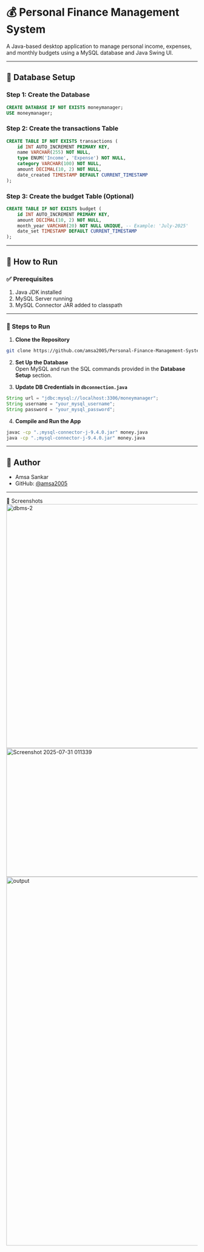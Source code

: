 # 💰 Personal Finance Management System

A Java-based desktop application to manage personal income, expenses, and monthly budgets using a MySQL database and Java Swing UI.

---

## 🧱 Database Setup

### Step 1: Create the Database

```sql
CREATE DATABASE IF NOT EXISTS moneymanager;
USE moneymanager;
```

### Step 2: Create the transactions Table

```sql
CREATE TABLE IF NOT EXISTS transactions (
    id INT AUTO_INCREMENT PRIMARY KEY,
    name VARCHAR(255) NOT NULL,
    type ENUM('Income', 'Expense') NOT NULL,
    category VARCHAR(100) NOT NULL,
    amount DECIMAL(10, 2) NOT NULL,
    date_created TIMESTAMP DEFAULT CURRENT_TIMESTAMP
);
```

### Step 3: Create the budget Table (Optional)

```sql
CREATE TABLE IF NOT EXISTS budget (
    id INT AUTO_INCREMENT PRIMARY KEY,
    amount DECIMAL(10, 2) NOT NULL,
    month_year VARCHAR(20) NOT NULL UNIQUE, -- Example: 'July-2025'
    date_set TIMESTAMP DEFAULT CURRENT_TIMESTAMP
);
```

---

## 🚀 How to Run

### ✅ Prerequisites
1. Java JDK installed  
2. MySQL Server running  
3. MySQL Connector JAR added to classpath  

---

### 🧩 Steps to Run

1. **Clone the Repository**  
```bash
git clone https://github.com/amsa2005/Personal-Finance-Management-System-.git
```

2. **Set Up the Database**  
Open MySQL and run the SQL commands provided in the **Database Setup** section.

3. **Update DB Credentials in `dbconnection.java`**  
```java
String url = "jdbc:mysql://localhost:3306/moneymanager";
String username = "your_mysql_username";
String password = "your_mysql_password";
```

4. **Compile and Run the App**  
```bash
javac -cp ".;mysql-connector-j-9.4.0.jar" money.java
java -cp ".;mysql-connector-j-9.4.0.jar" money.java
```

---

## 👤 Author

- Amsa Sankar  
- GitHub: [@amsa2005](https://github.com/amsa2005)

---
📸 Screenshots
<img width="1228" height="643" alt="dbms-2" src="https://github.com/user-attachments/assets/94991741-81a6-4b8d-aab8-8bf00b29f988" />
<img width="1027" height="339" alt="Screenshot 2025-07-31 011339" src="https://github.com/user-attachments/assets/6dbb25d4-106c-47e8-b62a-2fde92d42e95" />
<img width="1517" height="972" alt="output" src="https://github.com/user-attachments/assets/d0b8260c-36f1-43f8-ba6e-acfe9c5f801f" />







